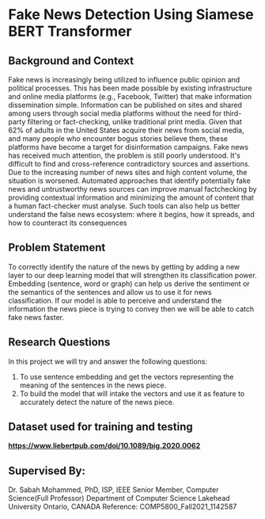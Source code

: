 # Fake News Detection Using Siamese BERT Transformer

## Background and Context 

Fake news is increasingly being utilized to influence public opinion and political processes. This has been made possible by existing infrastructure and online media platforms (e.g., Facebook, Twitter) that make information dissemination simple. Information can be published on sites and shared among users through social media platforms without the need for third-party filtering or fact-checking, unlike traditional print media. Given that 62% of adults in the United States acquire their news from social media, and many people who encounter bogus stories believe them, these platforms have become a target for disinformation campaigns. Fake news has received much attention, the problem is still poorly understood. It's difficult to find and cross-reference contradictory sources and assertions. Due to the increasing number of news sites and high content volume, the situation is worsened. Automated approaches that identify potentially fake news and untrustworthy news sources can improve manual factchecking by providing contextual information and minimizing the amount of content that a human fact-checker must analyse. Such tools can also help us better understand the false news ecosystem: where it begins, how it spreads, and how to counteract its consequences


## Problem Statement 

To correctly identify the nature of the news by getting by adding a new layer to our deep learning model that will strengthen its classification power. Embedding (sentence, word or graph) can help us derive the sentiment or the semantics of the sentences and allow us to use it for news classification. If our model is able to perceive and understand the information the news piece is trying to convey then we will be able to catch fake news faster. 

## Research Questions 

In this project we will try and answer the following questions: 
1)	To use sentence embedding and get the vectors representing the meaning of the sentences in the news piece. 
2)	To build the model that will intake the vectors and use it as feature to accurately detect the nature of the news piece.

## Dataset used for training and testing

**https://www.liebertpub.com/doi/10.1089/big.2020.0062**

## Supervised By:
Dr. Sabah Mohammed, PhD, ISP, IEEE Senior Member, Computer Science(Full Professor)
Department of Computer Science
Lakehead University
Ontario, CANADA
Reference: COMP5800_Fall2021_1142587

